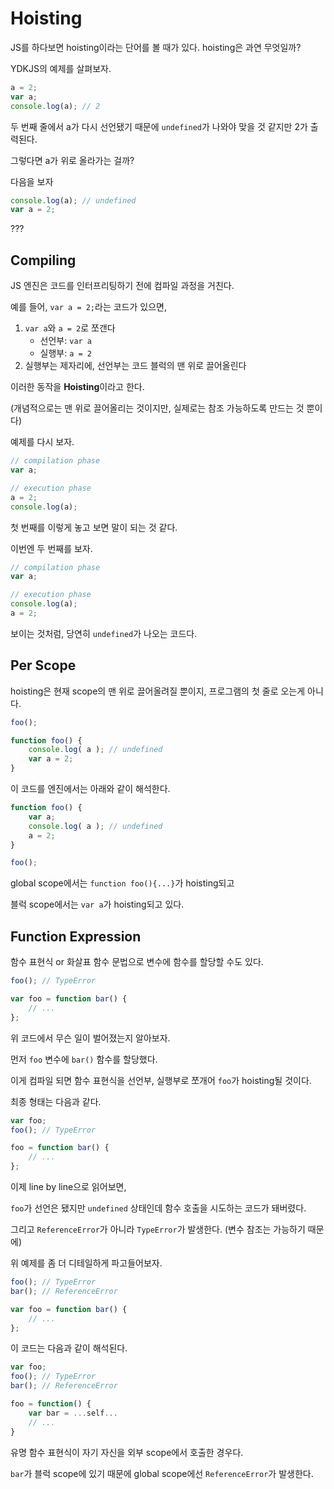# Hoisting

JS를 하다보면 hoisting이라는 단어를 볼 때가 있다. hoisting은 과연 무엇일까?  

YDKJS의 예제를 살펴보자.

```javascript
a = 2;
var a;
console.log(a); // 2
```

두 번째 줄에서 a가 다시 선언됐기 때문에 `undefined`가 나와야 맞을 것 같지만 2가 출력된다.  

그렇다면 a가 위로 올라가는 걸까?  

다음을 보자  

```javascript
console.log(a); // undefined
var a = 2;
```

???

## Compiling

JS 엔진은 코드를 인터프리팅하기 전에 컴파일 과정을 거친다.  

예를 들어, `var a = 2;`라는 코드가 있으면,  

1. `var a`와 `a = 2`로 쪼갠다
    * 선언부: `var a`
    * 실행부: `a = 2`
2. 실행부는 제자리에, 선언부는 코드 블럭의 맨 위로 끌어올린다

이러한 동작을 **Hoisting**이라고 한다.  

(개념적으로는 맨 위로 끌어올리는 것이지만, 실제로는 참조 가능하도록 만드는 것 뿐이다)  

예제를 다시 보자.  

```javascript
// compilation phase
var a;

// execution phase
a = 2;
console.log(a);
```

첫 번째를 이렇게 놓고 보면 말이 되는 것 같다.

이번엔 두 번째를 보자.  

```javascript
// compilation phase
var a;

// execution phase
console.log(a);
a = 2;
```

보이는 것처럼, 당연히 `undefined`가 나오는 코드다.  

## Per Scope

hoisting은 현재 scope의 맨 위로 끌어올려질 뿐이지, 프로그램의 첫 줄로 오는게 아니다.  

```javascript
foo();

function foo() {
    console.log( a ); // undefined
    var a = 2;
}
```

이 코드를 엔진에서는 아래와 같이 해석한다.  

```javascript
function foo() {
    var a;
    console.log( a ); // undefined
    a = 2;
}

foo();
```

global scope에서는 `function foo(){...}`가 hoisting되고  

블럭 scope에서는 `var a`가 hoisting되고 있다.  

## Function Expression

함수 표현식 or 화살표 함수 문법으로 변수에 함수를 할당할 수도 있다.  

```javascript
foo(); // TypeError

var foo = function bar() {
    // ...
};
```

위 코드에서 무슨 일이 벌어졌는지 알아보자.  

먼저 `foo` 변수에 `bar()` 함수를 할당했다.  

이게 컴파일 되면 함수 표현식을 선언부, 실행부로 쪼개어 `foo`가 hoisting될 것이다.  

최종 형태는 다음과 같다.  

```javascript
var foo;
foo(); // TypeError

foo = function bar() {
    // ...
};
```

이제 line by line으로 읽어보면,  

`foo`가 선언은 됐지만 `undefined` 상태인데 함수 호출을 시도하는 코드가 돼버렸다.  

그리고 `ReferenceError`가 아니라 `TypeError`가 발생한다. (변수 참조는 가능하기 때문에)  

위 예제를 좀 더 디테일하게 파고들어보자.  

```javascript
foo(); // TypeError
bar(); // ReferenceError

var foo = function bar() {
    // ...
};
```

이 코드는 다음과 같이 해석된다.  

```javascript
var foo;
foo(); // TypeError
bar(); // ReferenceError

foo = function() {
    var bar = ...self...
    // ...
}
```

유명 함수 표현식이 자기 자신을 외부 scope에서 호출한 경우다.  

`bar`가 블럭 scope에 있기 때문에 global scope에선 `ReferenceError`가 발생한다.  